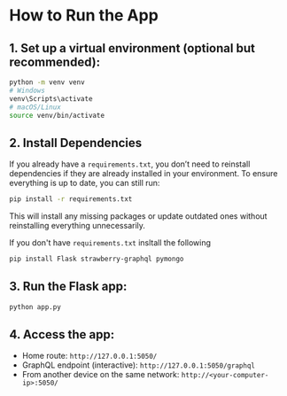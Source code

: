 # How to Run the App

## 1. **Set up a virtual environment** (optional but recommended):

```bash
python -m venv venv
# Windows
venv\Scripts\activate
# macOS/Linux
source venv/bin/activate
```

## 2. Install Dependencies

If you already have a `requirements.txt`, you don’t need to reinstall dependencies if they are already installed in your environment. To ensure everything is up to date, you can still run:

```bash
pip install -r requirements.txt
```

This will install any missing packages or update outdated ones without reinstalling everything unnecessarily.

If you don't have `requirements.txt` insltall the following

```bash
pip install Flask strawberry-graphql pymongo
```

## 3. **Run the Flask app**:

```bash
python app.py
```

## 4. **Access the app**:

- Home route: `http://127.0.0.1:5050/`
- GraphQL endpoint (interactive): `http://127.0.0.1:5050/graphql`
- From another device on the same network: `http://<your-computer-ip>:5050/`
